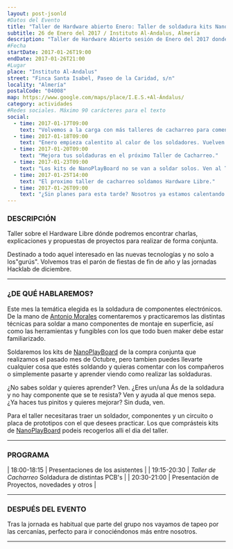 ```yaml
---
layout: post-jsonld
#Datos del Evento
title: "Taller de Hardware abierto Enero: Taller de soldadura kits NanoPlayBoard"
subtitle: 26 de Enero del 2017 / Instituto Al-Andalus, Almería
description: "Taller de Hardware Abierto sesión de Enero del 2017 donde daremos un repaso a las distintas técnicas de soldadura de componenetes electrónicos de montaje en superficie, y soldaremos los kits de NanoPlayBoard de la compra conjunta."
#Fecha
startDate: 2017-01-26T19:00
endDate: 2017-01-26T21:00
#Lugar
place: "Instituto Al-Andalus"
street: "Finca Santa Isabel, Paseo de la Caridad, s/n"
locality: "Almería"
postalCode: "04008"
map: https://www.google.com/maps/place/I.E.S.+Al-Ándalus/
category: actividades
#Redes sociales. Máximo 90 carácteres para el texto
social:
  - time: 2017-01-17T09:00
    text: "Volvemos a la carga con más talleres de cacharreo para comenzar el 2017."
  - time: 2017-01-18T09:00
    text: "Enero empieza calentito al calor de los soldadores. Vuelven los talleres de cacharreo."
  - time: 2017-01-20T09:00
    text: "Mejora tus soldaduras en el próximo Taller de Cacharreo."
  - time: 2017-01-23T09:00
    text: "Los kits de NanoPlayBoard no se van a soldar solos. Ven al Taller de Cacharreo y suelda la tuya."	
  - time: 2017-01-25T14:00
    text: "El proximo taller de cacharreo soldamos Hardware Libre."	
  - time: 2017-01-26T09:00
    text: "¿Sin planes para esta tarde? Nosotros ya estamos calentando los soldadores!"
---
```


### DESCRIPCIÓN

Taller sobre el Hardware Libre dónde podremos encontrar charlas, explicaciones y propuestas de proyectos para realizar de forma conjunta.

Destinado a todo aquel interesado en las nuevas tecnologías y no solo a los"gurús". Volvemos tras el parón de fiestas de fin de año y las jornadas Hacklab de diciembre.

---


### ¿DE QUÉ HABLAREMOS?

Este mes la temática elegida es la soldadura de componentes electrónicos. 
De la mano de [Antonio Morales](https://twitter.com/antonio1010mr) comentaremos y practicaremos las distintas técnicas para soldar a mano componentes de montaje en superficie, así como las herramientas y fungibles con los que todo buen maker debe estar familiarizado.

Soldaremos los kits de [NanoPlayBoard](http://nanoplayboard.org/) de la compra conjunta que realizamos el pasado mes de Octubre, pero tambien puedes llevarte cualquier cosa que estés soldando y quieras comentar con los compañeros o simplemente pasarte y aprender viendo como realizar las soldaduras.

¿No sabes soldar y quieres aprender? Ven.
¿Eres un/una Ás de la soldadura y no hay componente que se te resista? Ven y ayuda al que menos sepa.
¿Ya haces tus pinitos y quieres mejorar? Sin duda, ven.

Para el taller necesitaras traer un soldador, componentes y un circuito o placa de prototipos con el que desees practicar.
Los que comprásteis kits de [NanoPlayBoard](http://nanoplayboard.org/) podeis recogerlos alli el dia del taller. 

---


### PROGRAMA


| 18:00-18:15   | Presentaciones de los asistentes  |
| 19:15-20:30   | _Taller de Cacharreo_ Soldadura de distintas PCB's |
| 20:30-21:00 	| Presentación de Proyectos, novedades y otros |

---



### DESPUÉS DEL EVENTO

Tras la jornada es habitual que parte del grupo nos vayamos de tapeo por las cercanías, perfecto para ir conociéndonos más entre nosotros.

---


